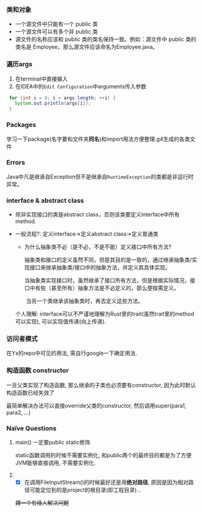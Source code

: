### 类和对象

- 一个源文件中只能有一个 public 类
- 一个源文件可以有多个非 public 类
- 源文件的名称应该和 public 类的类名保持一致。例如：源文件中 public 类的类名是 Employee，那么源文件应该命名为Employee.java。



### 遍历args

1. 在terminal中直接输入
2. 在IDEA中的`Edit Configuration`中arguments传入参数

```java
 for (int i = 0; i < args.length; ++i) {
   System.out.println(args[i]);
 }
```

### Packages

学习一下package(名字要和文件夹**同名**)和import用法方便整理.g4生成的各类文件

### Errors

 Java中凡是继承自Exception但不是继承自`RuntimeException`的类都是非运行时异常。

### interface & abstract class

- 除非实现接口的类是abstract class，否则该类要定义interface中所有method.

- 一般流程?: 定义interface→定义abstract class→定义普通类

  - 为什么抽象类不必（是不必，不是不能）定义接口中所有方法?

    ​	抽象类和接口的定义虽然不同，但是其目的是一致的，通过继承抽象类/实现接口来继承抽象类/接口中的抽象方法，并定义其具体实现。

    ​	当抽象类实现接口时，虽然继承了接口所有方法，但是根据实际情况，接口中有些（甚至所有）抽象方法是不必定义的，那么便按需定义。

    ​	当另一个类继承该抽象类时，再去定义这些方法。

  个人理解: interface可以不严谨地理解为Rust里的trait(虽然trait里的method可以实现), 可以实现值传递(向上传递).

### 访问者模式

在Yx的repo中可见的用法, 需自行google一下确定用法.

### 构造函数 constructor

一旦父类实现了构造函数, 那么继承的子类也必须要有constructor, 因为此时默认构造函数已经失效了

最简单解决办法可以直接override父类的constructor, 然后调用super(para1, para2, ...)

### Naïve Questions

1. main() 一定要public static修饰

   static函数调用的时候不需要实例化, 和public两个的最终目的都是为了方便JVM能够直接调用, 不需要实例化.

2. - [x] 在调用FileInputStream()的时候最好还是用**绝对路径**, 原因是因为相对路径可能定位到的是project的根目录(即工程目录)...

   ~~蹲一个有缘人解决问题~~